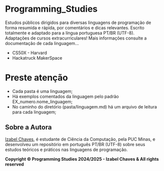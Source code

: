 # Programming_Studies
Estudos públicos dirigidos para diversas linguagens de programação de forma resumida e rápida, por comentários e dicas relevantes. Escrito totalmente e adaptado para a língua portuguesa PT/BR (UTF-8). Adaptações de cursos extracurriculares! Mais informações consulte a documentação de cada linguagem...
* CS50X - Harvard
* Hackatruck MakerSpace

# Preste atenção
- Cada pasta é uma linguagem;
- Há exemplos comentados da linguagem pelo padrão EX_numero.nome_linguagem;
- No caminho do diretório (pasta/linguagem.md) há um arquivo de leitura para cada linguagem;

## Sobre a Autora
[Izabel Chaves](https://github.com/rainbowcrack/), é estudante de Ciência da Computação, pela PUC Minas, e desenvolveu um repositório em português PT/BR (UTF-8) sobre seus estudos teóricos e práticos nas linguagens de programação.

**Copyright © Programming Studies 2024/2025 - Izabel Chaves & All rights reserved**
